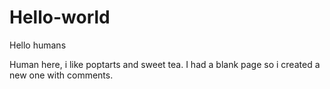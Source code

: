 # Hello-world

Hello humans

Human here, i like poptarts and sweet tea.
I had a blank page so i created a new one with comments.
